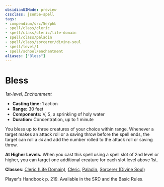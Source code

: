 ```yaml
---
obsidianUIMode: preview
cssclass: json5e-spell
tags:
- compendium/src/5e/phb
- spell/class/cleric
- spell/class/cleric/life-domain
- spell/class/paladin
- spell/class/sorcerer/divine-soul
- spell/level/1
- spell/school/enchantment
aliases: ["Bless"]
---
```

# Bless
*1st-level, Enchantment*  

- **Casting time:** 1 action
- **Range:** 30 feet
- **Components:** V, S, a sprinkling of holy water
- **Duration:** Concentration, up to 1 minute

You bless up to three creatures of your choice within range. Whenever a target makes an attack roll or a saving throw before the spell ends, the target can roll a `d4` and add the number rolled to the attack roll or saving throw.

**At Higher Levels.** When you cast this spell using a spell slot of 2nd level or higher, you can target one additional creature for each slot level above 1st.

**Classes**: [Cleric (Life Domain)](../classes/cleric-life-domain.md#), [Cleric](../classes/cleric.md#), [Paladin](../classes/paladin.md#), [Sorcerer (Divine Soul)](../classes/sorcerer-divine-soul-xge.md#)

Player's Handbook p. 219. Available in the SRD and the Basic Rules.